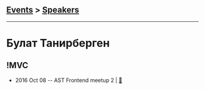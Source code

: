 ## [Events](../README.md) > [Speakers](../speakers.md)
---

# Булат Танирберген

## !MVC
- 2016 Oct 08 -- AST Frontend meetup 2  | [:notebook:](https://yadi.sk/i/MO14kCi1wZ6zv)  
